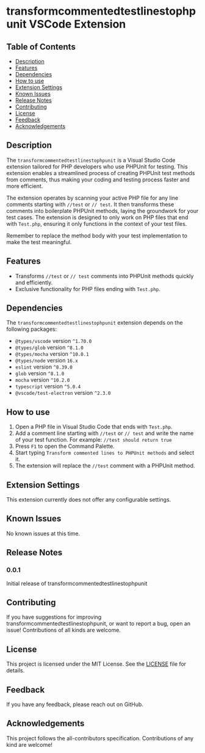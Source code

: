 # transformcommentedtestlinestophpunit VSCode Extension

## Table of Contents
- [Description](#description)
- [Features](#features)
- [Dependencies](#dependencies)
- [How to use](#how-to-use)
- [Extension Settings](#extension-settings)
- [Known Issues](#known-issues)
- [Release Notes](#release-notes)
- [Contributing](#contributing)
- [License](#license)
- [Feedback](#feedback)
- [Acknowledgements](#acknowledgements)

## Description
The `transformcommentedtestlinestophpunit` is a Visual Studio Code extension tailored for PHP developers who use PHPUnit for testing. This extension enables a streamlined process of creating PHPUnit test methods from comments, thus making your coding and testing process faster and more efficient.

The extension operates by scanning your active PHP file for any line comments starting with `//test` or `// test`. It then transforms these comments into boilerplate PHPUnit methods, laying the groundwork for your test cases. The extension is designed to only work on PHP files that end with `Test.php`, ensuring it only functions in the context of your test files.

Remember to replace the method body with your test implementation to make the test meaningful.

## Features
- Transforms `//test` or `// test` comments into PHPUnit methods quickly and efficiently.
- Exclusive functionality for PHP files ending with `Test.php`.

## Dependencies
The `transformcommentedtestlinestophpunit` extension depends on the following packages:

- `@types/vscode` version `^1.70.0`
- `@types/glob` version `^8.1.0`
- `@types/mocha` version `^10.0.1`
- `@types/node` version `16.x`
- `eslint` version `^8.39.0`
- `glob` version `^8.1.0`
- `mocha` version `^10.2.0`
- `typescript` version `^5.0.4`
- `@vscode/test-electron` version `^2.3.0`

## How to use
1. Open a PHP file in Visual Studio Code that ends with `Test.php`.
2. Add a comment line starting with `//test` or `// test` and write the name of your test function. For example: `//test should return true`
3. Press `F1` to open the Command Palette.
4. Start typing `Transform commented lines to PHPUnit methods` and select it.
5. The extension will replace the `//test` comment with a PHPUnit method.

## Extension Settings
This extension currently does not offer any configurable settings.

## Known Issues
No known issues at this time.

## Release Notes
### 0.0.1
Initial release of transformcommentedtestlinestophpunit

## Contributing
If you have suggestions for improving transformcommentedtestlinestophpunit, or want to report a bug, open an issue! Contributions of all kinds are welcome.

## License
This project is licensed under the MIT License. See the [LICENSE](LICENSE.md) file for details.

## Feedback
If you have any feedback, please reach out on GitHub.

## Acknowledgements
This project follows the all-contributors specification. Contributions of any kind are welcome!
